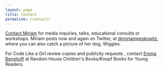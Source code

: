 ```yaml
---
layout: page
title: Contact
permalink: /contact/
---
```


[Contact Miriam](miriam5000@gmail.com) for media inquiries, talks, educational consults or workshops. Miriam posts now and again on Twitter, at [@miriampeskowitz](https://twitter.com/MiriamPeskowitz), where you can also catch a picture of her dog, Wiggles. 

For Code Like a Girl review copies and publicity requests , contact [Emma Benshoff](ebenshoff@penguinrandomhouse.com "email Emma Benshoff") at Random House Children's Books/Knopf Books for Young Readers. 

<!-- change this to a link email  -->
